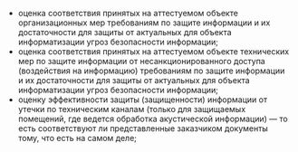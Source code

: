 - оценка соответствия принятых на аттестуемом объекте организационных мер требованиям по защите информации и их достаточности для защиты от актуальных для объекта информатизации угроз безопасности информации;
- оценка соответствия принятых на аттестуемом объекте технических мер по защите информации от несанкционированного доступа (воздействия на информацию) требованиям по защите информации и их достаточности для защиты от актуальных для объекта информатизации угроз безопасности информации;
- оценку эффективности защиты (защищенности) информации от утечки по техническим каналам (только для защищаемых помещений, где ведется обработка акустической информации) — то есть соответствуют ли представленные заказчиком документы тому, что есть на самом деле;
